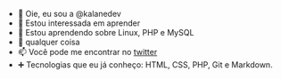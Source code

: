 - 👋 Oie, eu sou a @kalanedev
- 👀 Estou interessada em aprender
- 🌱 Estou aprendendo sobre Linux, PHP e MySQL
- 💞️ qualquer coisa 
- 📫 Você pode me encontrar no [twitter](https://twitter.com/kalanedev)
- ➕ Tecnologias que eu já conheço: HTML, CSS, PHP, Git e Markdown.
